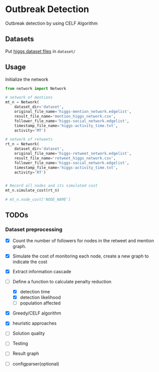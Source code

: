 # Outbreak Detection

Outbreak detection by using CELF Algorithm

## Datasets

Put [higgs dataset files](https://snap.stanford.edu/data/higgs-twitter.html) in `dataset/`

## Usage

Initialize the network

```python
from network import Network

# network of mentions
mt_n = Network(
    dataset_dir='dataset', 
    original_file_name='higgs-mention_network.edgelist', 
    result_file_name='mention_higgs_network.csv', 
    follower_file_name='higgs-social_network.edgelist', 
    timestamp_file_name='higgs-activity_time.txt',
    activity='MT')

# network of retweets
rt_n = Network(
    dataset_dir='dataset',
    original_file_name='higgs-retweet_network.edgelist',
    result_file_name='retweet_higgs_network.csv',
    follower_file_name='higgs-social_network.edgelist',
    timestamp_file_name='higgs-activity_time.txt',
    activity='RT')


# Record all nodes and its simulated cost
mt_n.simulate_cost(rt_n)

# mt_n.node_cost['NODE_NAME']
```

## TODOs

### Dataset preprocessing

- [x] Count the number of followers for nodes in the retweet and mention graph.

- [x] Simulate the cost of monitoring each node, create a new graph to indicate the cost

- [x] Extract information cascade

- [ ] Define a function to calculate penalty reduction

  - [x] detection time
  - [x] detection likelihood
  - [ ] population affected

- [x] Greedy/CELF algorithm

- [x] heuristic approaches

- [ ] Solution quality

- [ ] Testing

- [ ] Result graph

- [ ] configparser(optional)
